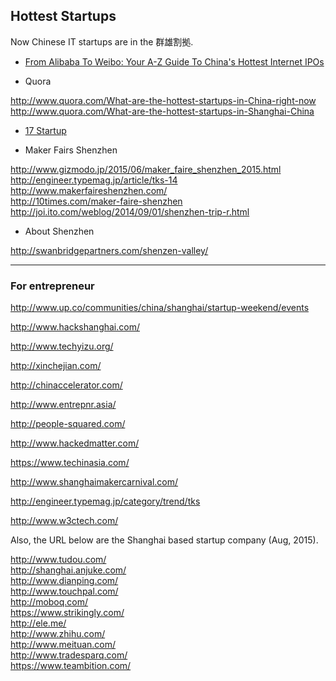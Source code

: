 ## Hottest Startups

Now Chinese IT startups are in the 群雄割拠.

- [From Alibaba To Weibo: Your A-Z Guide To China's Hottest Internet IPOs](http://www.forbes.com/sites/briansolomon/2014/03/19/from-alibaba-to-weibo-your-a-z-guide-to-chinas-hottest-internet-ipos/)

- Quora

http://www.quora.com/What-are-the-hottest-startups-in-China-right-now <BR>
http://www.quora.com/What-are-the-hottest-startups-in-Shanghai-China <BR>

- [17 Startup](http://17startup.com/)

- Maker Fairs Shenzhen

http://www.gizmodo.jp/2015/06/maker_faire_shenzhen_2015.html <BR>
http://engineer.typemag.jp/article/tks-14 <BR>
http://www.makerfaireshenzhen.com/ <BR>
http://10times.com/maker-faire-shenzhen <BR>
http://joi.ito.com/weblog/2014/09/01/shenzhen-trip-r.html <BR>


- About Shenzhen

http://swanbridgepartners.com/shenzen-valley/


-----
### For entrepreneur

http://www.up.co/communities/china/shanghai/startup-weekend/events

http://www.hackshanghai.com/

http://www.techyizu.org/

http://xinchejian.com/

http://chinaccelerator.com/

http://www.entrepnr.asia/

http://people-squared.com/

http://www.hackedmatter.com/

https://www.techinasia.com/

http://www.shanghaimakercarnival.com/

http://engineer.typemag.jp/category/trend/tks

http://www.w3ctech.com/


Also, the URL below are the Shanghai based startup company (Aug, 2015).

http://www.tudou.com/ <BR>
http://shanghai.anjuke.com/ <BR>
http://www.dianping.com/ <BR>
http://www.touchpal.com/ <BR>
http://moboq.com/ <BR>
https://www.strikingly.com/ <BR>
http://ele.me/ <BR>
http://www.zhihu.com/ <BR>
http://www.meituan.com/ <BR>
http://www.tradesparq.com/ <BR>
https://www.teambition.com/ <BR>

